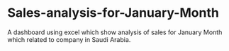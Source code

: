 # Sales-analysis-for-January-Month
A dashboard using excel which show analysis of sales for  January Month which related to company in Saudi Arabia. 
